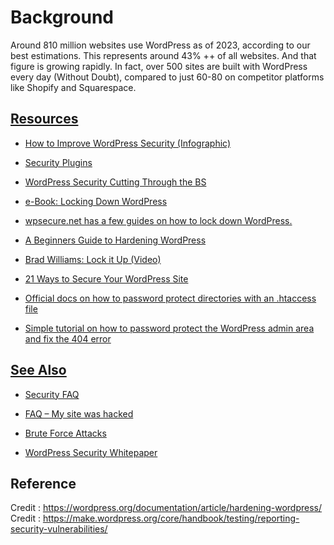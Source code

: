 # Background

Around 810 million websites use WordPress as of 2023, according to our best estimations. 
This represents around 43% ++ of all websites. And that figure is growing rapidly. 
In fact, over 500 sites are built with WordPress every day (Without Doubt), compared to just 60-80 on competitor platforms like Shopify and Squarespace.

## [Resources](https://wordpress.org/documentation/article/hardening-wordpress/#resources)

-   [How to Improve WordPress Security (Infographic)](http://yourescapefrom9to5.com/wordpress-security-infographic)
    
-   [Security Plugins](https://wordpress.org/plugins/tags/security)
    
-   [WordPress Security Cutting Through the BS](http://blog.sucuri.net/2012/08/wordpress-security-cutting-through-the-bs.html)
    
-   [e-Book: Locking Down WordPress](http://build.codepoet.com/2012/07/10/locking-down-wordpress/)
    
-   [wpsecure.net has a few guides on how to lock down WordPress.](http://wpsecure.net/basics/)
    
-   [A Beginners Guide to Hardening WordPress](http://makeawebsitehub.com/wordpress-security/)
    
-   [Brad Williams: Lock it Up (Video)](http://wordpress.tv/2010/01/23/brad-williams-security-boston10/)
    
-   [21 Ways to Secure Your WordPress Site](https://hostingfacts.com/how-to-secure-wordpress/)
    
-   [Official docs on how to password protect directories with an .htaccess file](http://httpd.apache.org/docs/2.2/howto/auth.html)
    
-   [Simple tutorial on how to password protect the WordPress admin area and fix the 404 error](http://www.wpbeginner.com/wp-tutorials/how-to-password-protect-your-wordpress-admin-wp-admin-directory/)


## [See Also](https://wordpress.org/documentation/article/hardening-wordpress/#see-also)

-   [Security FAQ](https://codex.wordpress.org/Security%20FAQ)
    
-   [FAQ – My site was hacked](https://codex.wordpress.org/FAQ_My_site_was_hacked)
    
-   [Brute Force Attacks](https://codex.wordpress.org/Brute%20Force%20Attacks)
    
-   [WordPress Security Whitepaper](https://wordpress.org/about/security/)


## Reference

Credit : https://wordpress.org/documentation/article/hardening-wordpress/
Credit : https://make.wordpress.org/core/handbook/testing/reporting-security-vulnerabilities/
